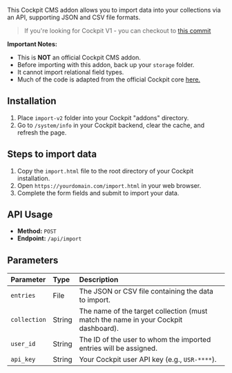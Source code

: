 This Cockpit CMS addon allows you to import data into your collections via an API, supporting JSON and CSV file formats.

> If you're looking for Cockpit V1 - you can checkout to [this commit](https://github.com/ronaldaug/import-collection/tree/ba7fcc72f99bd0adb2dfa0a6b06b538da75c7e0c)

**Important Notes:**

* This is **NOT** an official Cockpit CMS addon.
* Before importing with this addon, back up your `storage` folder.
* It cannot import relational field types.
* Much of the code is adapted from the official Cockpit core [here.](https://github.com/agentejo/cockpit/blob/b0a2350b099d686b81e9c1b48fffef8845b85939/modules/Collections/Controller/Import.php#L28)

## Installation

1.  Place `import-v2` folder into your Cockpit "addons" directory.
2.  Go to `/system/info` in your Cockpit backend, clear the cache, and refresh the page.

## Steps to import data

1.  Copy the `import.html` file to the root directory of your Cockpit installation.
2.  Open `https://yourdomain.com/import.html` in your web browser.
3.  Complete the form fields and submit to import your data.

## API Usage

* **Method:** `POST`
* **Endpoint:** `/api/import`

## Parameters

| Parameter   | Type   | Description                                                                        |
| :---------- | :----- | :--------------------------------------------------------------------------------- |
| `entries`   | File   | The JSON or CSV file containing the data to import.                                |
| `collection`| String | The name of the target collection (must match the name in your Cockpit dashboard). |
| `user_id`   | String | The ID of the user to whom the imported entries will be assigned.                  |
| `api_key`   | String | Your Cockpit user API key (e.g., `USR-****`).                                      |

